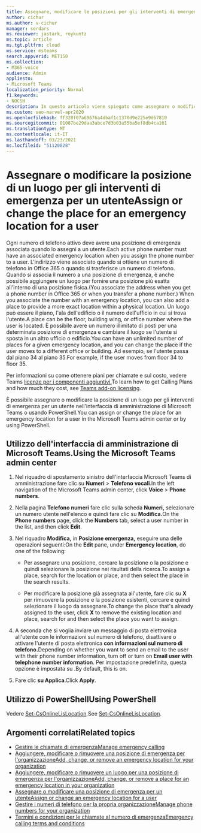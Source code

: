 ```yaml
---
title: Assegnare, modificare le posizioni per gli interventi di emergenza per gli utenti
author: cichur
ms.author: v-cichur
manager: serdars
ms.reviewer: jastark, roykuntz
ms.topic: article
ms.tgt.pltfrm: cloud
ms.service: msteams
search.appverid: MET150
ms.collection:
- M365-voice
audience: Admin
appliesto:
- Microsoft Teams
localization_priority: Normal
f1.keywords:
- NOCSH
description: In questo articolo viene spiegato come assegnare o modificare la posizione per gli interventi di emergenza per gli utenti dell'organizzazione.
ms.custom: seo-marvel-apr2020
ms.openlocfilehash: ff328f07a69676a4dbaf1c1370d9e225e9d67810
ms.sourcegitcommit: 01087be29daa3abce7d3b03a55ba5ef8db4ca161
ms.translationtype: MT
ms.contentlocale: it-IT
ms.lasthandoff: 03/23/2021
ms.locfileid: "51120828"
---
```

# <a name="assign-or-change-the-place-for-an-emergency-location-for-a-user"></a><span data-ttu-id="d8c27-103">Assegnare o modificare la posizione di un luogo per gli interventi di emergenza per un utente</span><span class="sxs-lookup"><span data-stu-id="d8c27-103">Assign or change the place for an emergency location for a user</span></span>

<span data-ttu-id="d8c27-104">Ogni numero di telefono attivo deve avere una posizione di emergenza associata quando lo assegni a un utente.</span><span class="sxs-lookup"><span data-stu-id="d8c27-104">Each active phone number must have an associated emergency location when you assign the phone number to a user.</span></span> <span data-ttu-id="d8c27-105">L'indirizzo viene associato quando si ottiene un numero di telefono in Office 365 o quando si trasferisce un numero di telefono. Quando si associa il numero a una posizione di emergenza, è anche possibile aggiungere un luogo per fornire una posizione più esatta all'interno di una posizione fisica.</span><span class="sxs-lookup"><span data-stu-id="d8c27-105">(You associate the address when you get a phone number in Office 365 or when you transfer a phone number.) When you associate the number with an emergency location, you can also add a place to provide a more exact location within a physical location.</span></span> <span data-ttu-id="d8c27-106">Un luogo può essere il piano, l'ala dell'edificio o il numero dell'ufficio in cui si trova l'utente.</span><span class="sxs-lookup"><span data-stu-id="d8c27-106">A place can be the floor, building wing, or office number where the user is located.</span></span> <span data-ttu-id="d8c27-107">È possibile avere un numero illimitato di posti per una determinata posizione di emergenza e cambiare il luogo se l'utente si sposta in un altro ufficio o edificio.</span><span class="sxs-lookup"><span data-stu-id="d8c27-107">You can have an unlimited number of places for a given emergency location, and you can change the place if the user moves to a different office or building.</span></span> <span data-ttu-id="d8c27-108">Ad esempio, se l'utente passa dal piano 34 al piano 35.</span><span class="sxs-lookup"><span data-stu-id="d8c27-108">For example, if the user moves from floor 34 to floor 35.</span></span>
  
<span data-ttu-id="d8c27-109">Per informazioni su come ottenere piani per chiamate e sul costo, vedere Teams [licenze per i componenti aggiuntivi.](teams-add-on-licensing/microsoft-teams-add-on-licensing.md)</span><span class="sxs-lookup"><span data-stu-id="d8c27-109">To learn how to get Calling Plans and how much they cost, see [Teams add-on licensing](teams-add-on-licensing/microsoft-teams-add-on-licensing.md).</span></span>
  
<span data-ttu-id="d8c27-110">È possibile assegnare o modificare la posizione di un luogo per gli interventi di emergenza per un utente nell'interfaccia di amministrazione di Microsoft Teams o usando PowerShell.</span><span class="sxs-lookup"><span data-stu-id="d8c27-110">You can assign or change the place for an emergency location for a user in the Microsoft Teams admin center or by using PowerShell.</span></span>

## <a name="using-the-microsoft-teams-admin-center"></a><span data-ttu-id="d8c27-111">Utilizzo dell'interfaccia di amministrazione di Microsoft Teams.</span><span class="sxs-lookup"><span data-stu-id="d8c27-111">Using the Microsoft Teams admin center</span></span>

1. <span data-ttu-id="d8c27-112">Nel riquadro di spostamento sinistro dell'interfaccia Microsoft Teams di amministrazione fare clic su **Numeri**  >  **Telefono vocali**.</span><span class="sxs-lookup"><span data-stu-id="d8c27-112">In the left navigation of the Microsoft Teams admin center, click **Voice** > **Phone numbers**.</span></span>

2. <span data-ttu-id="d8c27-113">Nella pagina **Telefono numeri** fare clic sulla scheda **Numeri,** selezionare un numero utente nell'elenco e quindi fare clic su **Modifica.**</span><span class="sxs-lookup"><span data-stu-id="d8c27-113">On the **Phone numbers** page, click the **Numbers** tab, select a user number in the list, and then click **Edit**.</span></span>

3. <span data-ttu-id="d8c27-114">Nel riquadro **Modifica,** in **Posizione emergenza,** eseguire una delle operazioni seguenti:</span><span class="sxs-lookup"><span data-stu-id="d8c27-114">On the **Edit** pane, under **Emergency location**, do one of the following:</span></span>

    - <span data-ttu-id="d8c27-115">Per assegnare una posizione, cercare la posizione o la posizione e quindi selezionare la posizione nei risultati della ricerca.</span><span class="sxs-lookup"><span data-stu-id="d8c27-115">To assign a place, search for the location or place, and then select the place in the search results.</span></span>

    - <span data-ttu-id="d8c27-116">Per modificare la posizione già assegnata all'utente, fare clic su **X** per rimuovere la posizione e la posizione esistenti, cercare e quindi selezionare il luogo da assegnare.</span><span class="sxs-lookup"><span data-stu-id="d8c27-116">To change the place that's already assigned to the user, click **X** to remove the existing location and place, search for and then select the place you want to assign.</span></span>

4. <span data-ttu-id="d8c27-117">A seconda che si voglia inviare un messaggio di posta elettronica all'utente con le informazioni sul numero di telefono, disattivare o attivare l'utente di posta elettronica **con informazioni sul numero di telefono.**</span><span class="sxs-lookup"><span data-stu-id="d8c27-117">Depending on whether you want to send an email to the user with their phone number information, turn off or turn on **Email user with telephone number information**.</span></span> <span data-ttu-id="d8c27-118">Per impostazione predefinita, questa opzione è impostata su .</span><span class="sxs-lookup"><span data-stu-id="d8c27-118">By default, this is on.</span></span>

5. <span data-ttu-id="d8c27-119">Fare clic **su Applica**.</span><span class="sxs-lookup"><span data-stu-id="d8c27-119">Click **Apply**.</span></span>

## <a name="using-powershell"></a><span data-ttu-id="d8c27-120">Utilizzo di PowerShell</span><span class="sxs-lookup"><span data-stu-id="d8c27-120">Using PowerShell</span></span>

<span data-ttu-id="d8c27-121">Vedere [Set-CsOnlineLisLocation](/powershell/module/skype/set-csonlinelislocation).</span><span class="sxs-lookup"><span data-stu-id="d8c27-121">See [Set-CsOnlineLisLocation](/powershell/module/skype/set-csonlinelislocation).</span></span>
    
## <a name="related-topics"></a><span data-ttu-id="d8c27-122">Argomenti correlati</span><span class="sxs-lookup"><span data-stu-id="d8c27-122">Related topics</span></span>

- [<span data-ttu-id="d8c27-123">Gestire le chiamate di emergenza</span><span class="sxs-lookup"><span data-stu-id="d8c27-123">Manage emergency calling</span></span>](what-are-emergency-locations-addresses-and-call-routing.md)
- [<span data-ttu-id="d8c27-124">Aggiungere, modificare o rimuovere una posizione di emergenza per l'organizzazione</span><span class="sxs-lookup"><span data-stu-id="d8c27-124">Add, change, or remove an emergency location for your organization</span></span>](add-change-remove-emergency-location-organization.md)
- [<span data-ttu-id="d8c27-125">Aggiungere, modificare o rimuovere un luogo per una posizione di emergenza per l'organizzazione</span><span class="sxs-lookup"><span data-stu-id="d8c27-125">Add, change, or remove a place for an emergency location in your organization</span></span>](add-change-remove-emergency-place-organization.md)
- [<span data-ttu-id="d8c27-126">Assegnare o modificare una posizione di emergenza per un utente</span><span class="sxs-lookup"><span data-stu-id="d8c27-126">Assign or change an emergency location for a user</span></span>](assign-change-emergency-location-user.md)
- [<span data-ttu-id="d8c27-127">Gestire i numeri di telefono per la propria organizzazione</span><span class="sxs-lookup"><span data-stu-id="d8c27-127">Manage phone numbers for your organization</span></span>](/microsoftteams/manage-phone-numbers-for-your-organization)
- [<span data-ttu-id="d8c27-128">Termini e condizioni per le chiamate al numero di emergenza</span><span class="sxs-lookup"><span data-stu-id="d8c27-128">Emergency calling terms and conditions</span></span>](./emergency-calling-terms-and-conditions.md)
